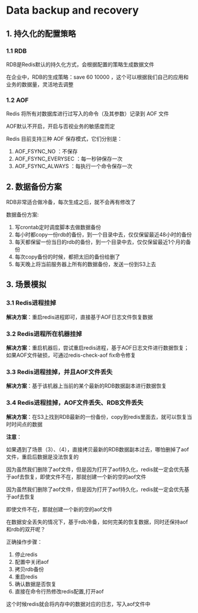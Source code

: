 # Data backup and recovery

## 1. 持久化的配置策略

### 1.1 RDB

RDB是Redis默认的持久化方式，会根据配置的策略生成数据文件

在企业中，RDB的生成策略：save 60 10000 ，这个可以根据我们自己的应用和业务的数据量，灵活地去调整



### 1.2 AOF

Redis 将所有对数据库进行过写入的命令（及其参数）记录到 AOF 文件

AOF默认不开启，开启与否视业务的敏感度而定

Redis 目前支持三种 AOF 保存模式，它们分别是：

  1. AOF_FSYNC_NO ：不保存
  2. AOF_FSYNC_EVERYSEC ：每一秒钟保存一次
  3. AOF_FSYNC_ALWAYS ：每执行一个命令保存一次



 ## 2. 数据备份方案

RDB非常适合做冷备，每次生成之后，就不会再有修改了

数据备份方案:

  1. 写crontab定时调度脚本去做数据备份
  2. 每小时都copy一份rdb的备份，到一个目录中去，仅仅保留最近48小时的备份
  3. 每天都保留一份当日的rdb的备份，到一个目录中去，仅仅保留最近1个月的备份
  4. 每次copy备份的时候，都把太旧的备份给删了
  5. 每天晚上将当前服务器上所有的数据备份，发送一份到S3上去



## 3. 场景模拟

### 3.1 Redis进程挂掉

**解决方案**：重启redis进程即可，直接基于AOF日志文件恢复数据



### 3.2 Redis进程所在机器挂掉

**解决方案**：重启机器后，尝试重启redis进程，基于AOF日志文件进行数据恢复；如果AOF文件破损，可通过redis-check-aof fix命令修复



### 3.3 Redis进程挂掉，并且AOF文件丢失

**解决方案**：基于该机器上当前的某个最新的RDB数据副本进行数据恢复



### 3.4 Redis进程挂掉，AOF文件丢失、RDB文件丢失

**解决方案**：在S3上找到RDB最新的一份备份，copy到redis里面去，就可以恢复当时时间点的数据

**注意**：

如果遇到了场景（3）、（4），直接拷贝最新的RDB数据副本过去，哪怕删掉了aof文件，重启后数据是没法恢复的

因为虽然我们删除了aof文件，但是因为打开了aof持久化，redis就一定会优先基于aof去恢复，即使文件不在，那就创建一个新的空的aof文件

因为虽然我们删除了aof文件，但是因为打开了aof持久化，redis就一定会优先基于aof去恢复

即使文件不在，那就创建一个新的空的aof文件

在数据安全丢失的情况下，基于rdb冷备，如何完美的恢复数据，同时还保持aof和rdb的双开呢？

正确操作步骤：

  1. 停止redis
  2. 配置中关闭aof
  3. 拷贝rdb备份
  4. 重启redis
  5. 确认数据是否恢复
  6. 直接在命令行热修改redis配置,打开aof

这个时候redis就会将内存中的数据对应的日志，写入aof文件中

